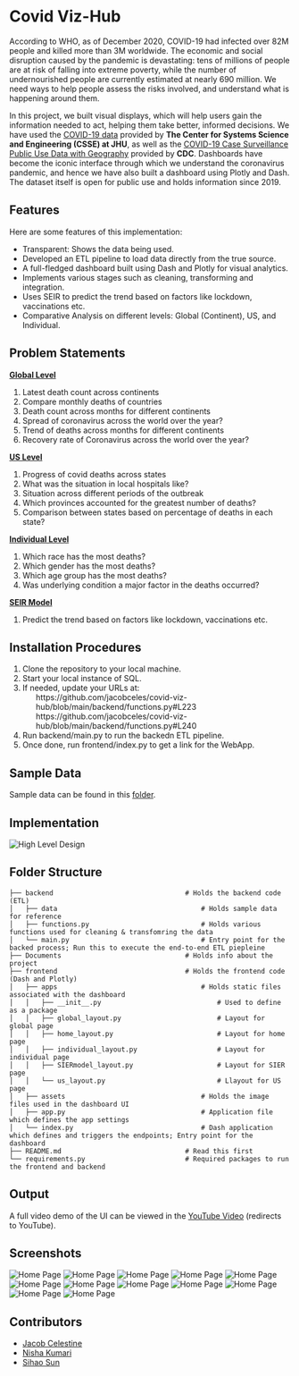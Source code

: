 # Covid Viz-Hub

According to WHO, as of December 2020, COVID-19 had infected over 82M people and killed more than 3M worldwide. 
The economic and social disruption caused by the pandemic is devastating: tens of millions of people are at risk of 
falling into extreme poverty, while the number of undernourished people are currently estimated at nearly 690 million. 
We need ways to help people assess the risks involved, and understand what is happening around them.

In this project, we built visual displays, which will help users gain the information needed to act, helping them take 
better, informed decisions. We have used the [COVID-19 data](https://github.com/CSSEGISandData/COVID-19) provided by 
__The Center for Systems Science and Engineering (CSSE) at JHU__, as well as the 
[COVID-19 Case Surveillance Public Use Data with Geography](https://data.cdc.gov/Case-Surveillance/COVID-19-Case-Surveillance-Public-Use-Data-with-Ge/n8mc-b4w4) 
provided by __CDC__. Dashboards have become the iconic interface through which we understand the coronavirus pandemic, 
and hence we have also built a dashboard using Plotly and Dash. The dataset itself is open for public use and holds 
information since 2019.

## Features
Here are some features of this implementation:
- Transparent: Shows the data being used.
- Developed an ETL pipeline to load data directly from the true source.
- A full-fledged dashboard built using Dash and Plotly for visual analytics.
- Implements various stages such as cleaning, transforming and integration.
- Uses SEIR to predict the trend based on factors like lockdown, vaccinations etc.
- Comparative Analysis on different levels: Global (Continent), US, and Individual.

## Problem Statements
<b><u>Global Level</u></b>
<ol>
    <li>Latest death count across continents</li>
    <li>Compare monthly deaths of countries</li>
    <li>Death count across months for different continents</li>
    <li>Spread of coronavirus across the world over the year?</li>
    <li>Trend of deaths across months for different continents</li>
    <li>Recovery rate of Coronavirus across the world over the year?</li>
</ol>
<b><u>US Level</u></b>
<ol>
    <li>Progress of covid deaths across states</li>
    <li>What was the situation in local hospitals like?</li>
    <li>Situation across different periods of the outbreak</li>
    <li>Which provinces accounted for the greatest number of deaths?</li>
    <li>Comparison between states based on percentage of deaths in each state?</li>
</ol>
<b><u>Individual Level</u></b>
<ol>
    <li>Which race has the most deaths?</li>
    <li>Which gender has the most deaths?</li>
    <li>Which age group has the most deaths?</li>
    <li>Was underlying condition a major factor in the deaths occurred?</li>
</ol>
<b><u>SEIR Model</u></b>
<ol>
    <li>Predict the trend based on factors like lockdown, vaccinations etc.</li>
</ol>

## Installation Procedures
<ol>
    <li>Clone the repository to your local machine.</li>
    <li>Start your local instance of SQL.</li>
    <li>If needed, update your URLs at:
        <ul>https://github.com/jacobceles/covid-viz-hub/blob/main/backend/functions.py#L223</ul>
        <ul>https://github.com/jacobceles/covid-viz-hub/blob/main/backend/functions.py#L240</ul>
    </li>
    <li>Run backend/main.py to run the backedn ETL pipeline.</li>
    <li>Once done, run frontend/index.py to get a link for the WebApp.</li>
</ol>

## Sample Data
Sample data can be found in this [folder](https://github.com/jacobceles/covid-viz-hub/tree/main/backend/data).

## Implementation
![High Level Design](Documents/HLD.png?raw=true "High Level Design")

## Folder Structure
    ├── backend                                 # Holds the backend code (ETL)
    │   ├── data                                    # Holds sample data for reference
    │   ├── functions.py                            # Holds various functions used for cleaning & transfomring the data
    │   └── main.py                                 # Entry point for the backed process; Run this to execute the end-to-end ETL piepleine
    ├── Documents                               # Holds info about the project
    ├── frontend                                # Holds the frontend code (Dash and Plotly)
    │   ├── apps                                    # Holds static files associated with the dashboard
    │   │   ├── __init__.py                             # Used to define as a package
    │   │   ├── global_layout.py                        # Layout for global page
    │   │   ├── home_layout.py                          # Layout for home page
    │   │   ├── individual_layout.py                    # Layout for individual page
    │   │   ├── SIERmodel_layout.py                     # Layout for SIER page
    │   │   └── us_layout.py                            # Llayout for US page
    │   ├── assets                                  # Holds the image files used in the dashboard UI
    │   ├── app.py                                  # Application file which defines the app settings
    │   └── index.py                                # Dash application which defines and triggers the endpoints; Entry point for the dashboard
    ├── README.md                               # Read this first
    └── requirements.py                         # Required packages to run the frontend and backend

## Output
A full video demo of the UI can be viewed in the [YouTube Video](https://youtu.be/4epW-EcHPYk) (redirects to YouTube).

## Screenshots
![Home Page](Documents/home.png?raw=true)
![Home Page](Documents/global_1.png?raw=true)
![Home Page](Documents/global_2.png?raw=true)
![Home Page](Documents/global_3.png?raw=true)
![Home Page](Documents/global_4.png?raw=true)
![Home Page](Documents/us_1.png?raw=true)
![Home Page](Documents/us_2.png?raw=true)
![Home Page](Documents/us_3.png?raw=true)
![Home Page](Documents/us_4.png?raw=true)
![Home Page](Documents/individual.png?raw=true)
![Home Page](Documents/seir_1.png?raw=true)
![Home Page](Documents/seir_2.png?raw=true)

## Contributors
- [Jacob Celestine](https://jacobcelestine.com/)
- [Nisha Kumari](https://github.com/nishabbsr)
- [Sihao Sun](https://github.com/sihaosunru)
